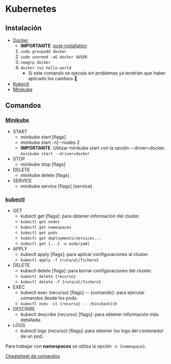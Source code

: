 # Kubernetes

## Instalación

- [Docker](https://docs.docker.com/engine/install/ubuntu/#install-using-the-repository)
    -  **IMPORTANTE**: [post-installation](https://docs.docker.com/engine/install/linux-postinstall/)
    1. `sudo groupadd docker`
    2. `sudo usermod -aG docker $USER`
    3. `newgrp docker`
    4. `docker run hello-world`
        - Si este comando se ejecuta sin problemas ya tendrían que haber aplicado los cambios 🫡.
- [Kubectl](https://docs.docker.com/engine/install/ubuntu/#install-using-the-repository)
- [Minikube](https://minikube.sigs.k8s.io/docs/start/)

## Comandos

### [Minikube](https://minikube.sigs.k8s.io/docs/commands/)
- START
    - minikube start \[flags\]
    - minikube start -n|--nodes 2
    - **IMPORTANTE**. Utilizar minikube start con la opción --driver=docker. `minikube start --driver=docker`
- STOP
    - minikube stop \[flags\]
- DELETE
    - minikube delete \[flags\]
- SERVICE
    - minikube service \[flags\] {service}

### [kubectl](https://kubernetes.io/docs/reference/generated/kubectl/kubectl-commands)
- GET
    - kubectl get \[flags\]: para obtener información del cluster.
    - ``kubectl get nodes``
    - ``kubectl get namespaces``
    - ``kubectl get pods``
    - ``kubectl get deployments/services...``
    - ``kubectl get {...} -o wide/yaml``
- APPLY
    - kubectl apply \[flags\]: para aplicar configuraciones al cluster.
    - ``kubectl apply -f {ruta/al/fichero}``
- DELETE
    - kubectl delete \[flags\]: para borrar configuraciones del cluster.
    - ``kubectl delete {recurso}``
    - ``kubectl delete -f {ruta/al/fichero}``
- EXEC
    - kubectl exec {recurso} \[flags\] -- {comando}: para ejecutar comandos desde los pods.
    - ``kubectl exec -it {recurso} -- /bin/bash|sh``
- DESCRIBE
    - kubectl describe {recurso} \[flags\]: para obtener información más detallada.
- LOGS
    - kubectl logs {recurso} \[flags\]: para obtener los logs del contenedor de un pod.

Para trabajar con **namespaces** se utiliza la opción `-n {namespace}`.

[Cheatsheet de comandos](https://www.scaleway.com/en/docs/containers/kubernetes/reference-content/kubernetes-cheatsheet/)